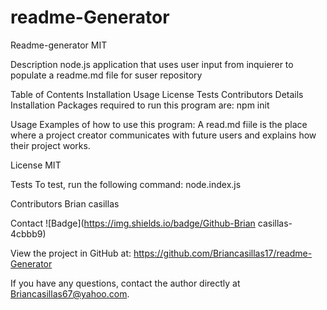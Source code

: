 # readme-Generator

Readme-generator
MIT

Description
node.js application that uses user input from inquierer to populate a readme.md file for suser repository

Table of Contents
Installation
Usage
License
Tests
Contributors
Details
Installation
Packages required to run this program are: npm init

Usage
Examples of how to use this program: A read.md fiile is the place where a project creator communicates with future users and explains how their project works.

License
MIT

Tests
To test, run the following command: node.index.js

Contributors
Brian casillas

Contact
![Badge](https://img.shields.io/badge/Github-Brian casillas-4cbbb9)

View the project in GitHub at: https://github.com/Briancasillas17/readme-Generator

If you have any questions, contact the author directly at Briancasillas67@yahoo.com.
